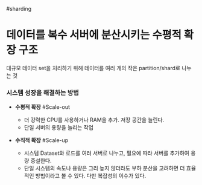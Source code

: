 #sharding
# 데이터를 복수 서버에 분산시키는 **수평적 확장** 구조
대규모 데이터 set을 처리하기 위해 데이터를 여러 개의 작은 partition/shard로 나누는 것

### 시스템 성장을 해결하는 방법

- **수평적 확장** #Scale-out
	- 더 강력한 CPU를 사용하거나 RAM을 추가. 저장 공간을 늘린다.
	- 단일 서버의 용량을 늘리는 작업
	
- **수직적 확장** #Scale-up
	- 시스템 Dataset와 로드를 여러 서버로 나누고, 필요에 따라 서버를 추가하여 용량 증설한다.
	- 단일 시스템의 속도나 용량은 그리 높지 않더라도 부하 분산을 고려하면 더 효율적인 방법이라고 볼 수 있다. 다만 복잡성의 이슈가 있다.